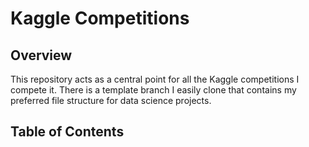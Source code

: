 # Kaggle Competitions

## Overview

This repository acts as a central point for all the Kaggle competitions I compete it. There is a template branch I easily clone that contains my preferred file structure for data science projects.

## Table of Contents
